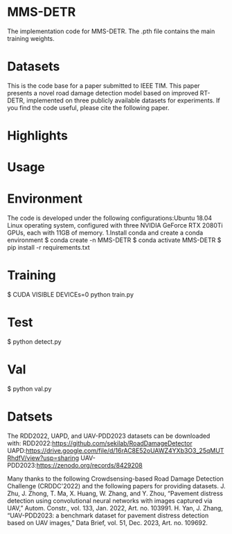 # MMS-DETR
The implementation code for MMS-DETR. The .pth file contains the main training weights.

# Datasets
This is the code base for a paper submitted to IEEE TIM. This paper presents a novel road damage detection model based on improved RT-DETR, implemented on three publicly available datasets for experiments. 
If you find the code useful, please cite the following paper.

# Highlights



#  Usage
# Environment 
The code is developed under the following configurations:Ubuntu 18.04 Linux operating system, configured with three NVIDIA GeForce RTX 2080Ti GPUs, each with 11GB of memory.
1.Install conda and create a conda environment
  $ conda create -n MMS-DETR
  $ conda activate MMS-DETR
  $ pip install -r requirements.txt
# Training
  $ CUDA VISIBLE DEVICEs=0 python train.py
# Test
  $ python detect.py
# Val
  $ python val.py
# Datsets
The RDD2022, UAPD, and UAV-PDD2023 datasets can be downloaded with:
RDD2022:https://github.com/sekilab/RoadDamageDetector
UAPD:https://drive.google.com/file/d/16rAC8E52oUAWZ4YXb3O3_25qMUTRhdfV/view?usp=sharing
UAV-PDD2023:https://zenodo.org/records/8429208

Many thanks to the following Crowdsensing-based Road Damage Detection Challenge (CRDDC'2022) and the following papers for providing datasets.
J. Zhu, J. Zhong, T. Ma, X. Huang, W. Zhang, and Y. Zhou, “Pavement distress detection using convolutional neural networks with images captured via UAV,” Autom. Constr., vol. 133, Jan. 2022, Art. no. 103991.
H. Yan, J. Zhang, “UAV-PDD2023: a benchmark dataset for pavement distress detection based on UAV images,” Data Brief, vol. 51, Dec. 2023, Art. no. 109692.
